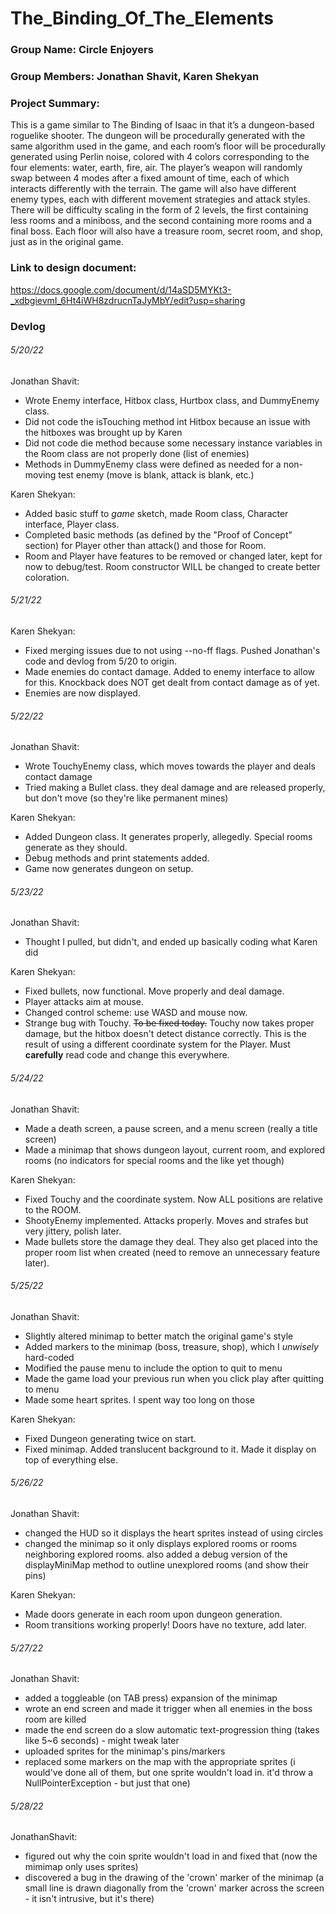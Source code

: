 # The_Binding_Of_The_Elements

### Group Name: Circle Enjoyers
### Group Members: Jonathan Shavit, Karen Shekyan

### Project Summary:
This is a game similar to The Binding of Isaac in that it’s a dungeon-based roguelike shooter. The dungeon will be procedurally generated with the same algorithm used in the game, and each room’s floor will be procedurally generated using Perlin noise, colored with 4 colors corresponding to the four elements: water, earth, fire, air. The player’s weapon will randomly swap between 4 modes after a fixed amount of time, each of which interacts differently with the terrain. The game will also have different enemy types, each with different movement strategies and attack styles. There will be difficulty scaling in the form of 2 levels, the first containing less rooms and a miniboss, and the second containing more rooms and a final boss. Each floor will also have a treasure room, secret room, and shop, just as in the original game.



### Link to design document:
https://docs.google.com/document/d/14aSD5MYKt3-_xdbgievmI_6Ht4iWH8zdrucnTaJyMbY/edit?usp=sharing


### Devlog
###### 5/20/22
Jonathan Shavit:
- Wrote Enemy interface, Hitbox class, Hurtbox class, and DummyEnemy class.
- Did not code the isTouching method int Hitbox because an issue with the hitboxes was brought up by Karen
- Did not code die method because some necessary instance variables in the Room class are not properly done (list of enemies)
- Methods in DummyEnemy class were defined as needed for a non-moving test enemy (move is blank, attack is blank, etc.)

Karen Shekyan:
- Added basic stuff to *game* sketch, made Room class, Character interface, Player class.
- Completed basic methods (as defined by the "Proof of Concept" section) for Player other than attack() and those for Room.
- Room and Player have features to be removed or changed later, kept for now to debug/test. Room constructor WILL be changed to create better coloration.

###### 5/21/22
Karen Shekyan:
- Fixed merging issues due to not using --no-ff flags. Pushed Jonathan's code and devlog from 5/20 to origin.
- Made enemies do contact damage. Added to enemy interface to allow for this. Knockback does NOT get dealt from contact damage as of yet.
- Enemies are now displayed.

###### 5/22/22
Jonathan Shavit:
- Wrote TouchyEnemy class, which moves towards the player and deals contact damage
- Tried making a Bullet class. they deal damage and are released properly, but don't move (so they're like permanent mines)

Karen Shekyan:
- Added Dungeon class. It generates properly, allegedly. Special rooms generate as they should.
- Debug methods and print statements added.
- Game now generates dungeon on setup.

###### 5/23/22
Jonathan Shavit:
- Thought I pulled, but didn't, and ended up basically coding what Karen did

Karen Shekyan:
- Fixed bullets, now functional. Move properly and deal damage.
- Player attacks aim at mouse.
- Changed control scheme: use WASD and mouse now.
- Strange bug with Touchy. ~~To be fixed today.~~ Touchy now takes proper damage, but the hitbox doesn't detect distance correctly. This is the result of using a different coordinate system for the Player. Must **carefully** read code and change this everywhere.

###### 5/24/22

Jonathan Shavit:
- Made a death screen, a pause screen, and a menu screen (really a title screen)
- Made a minimap that shows dungeon layout, current room, and explored rooms (no indicators for special rooms and the like yet though)

Karen Shekyan:
- Fixed Touchy and the coordinate system. Now ALL positions are relative to the ROOM.
- ShootyEnemy implemented. Attacks properly. Moves and strafes but very jittery, polish later.
- Made bullets store the damage they deal. They also get placed into the proper room list when created (need to remove an unnecessary feature later).

###### 5/25/22

Jonathan Shavit:
- Slightly altered minimap to better match the original game's style
- Added markers to the minimap (boss, treasure, shop), which I *unwisely* hard-coded
- Modified the pause menu to include the option to quit to menu
- Made the game load your previous run when you click play after quitting to menu
- Made some heart sprites. I spent way too long on those

Karen Shekyan:
- Fixed Dungeon generating twice on start.
- Fixed minimap. Added translucent background to it. Made it display on top of everything else.

###### 5/26/22

Jonathan Shavit:
- changed the HUD so it displays the heart sprites instead of using circles
- changed the minimap so it only displays explored rooms or rooms neighboring explored rooms. also added a debug version of the displayMiniMap method to outline unexplored rooms (and show their pins)

Karen Shekyan:
- Made doors generate in each room upon dungeon generation.
- Room transitions working properly! Doors have no texture, add later.

###### 5/27/22

Jonathan Shavit:
- added a toggleable (on TAB press) expansion of the minimap
- wrote an end screen and made it trigger when all enemies in the boss room are killed
- made the end screen do a slow automatic text-progression thing (takes like 5~6 seconds) - might tweak later
- uploaded sprites for the minimap's pins/markers
- replaced some markers on the map with the appropriate sprites (i would've done all of them, but one sprite wouldn't load in. it'd throw a NullPointerException - but just that one)

###### 5/28/22

JonathanShavit:
- figured out why the coin sprite wouldn't load in and fixed that (now the mimimap only uses sprites)
- discovered a bug in the drawing of the 'crown' marker of the minimap (a small line is drawn diagonally from the 'crown' marker across the screen - it isn't intrusive, but it's there)

